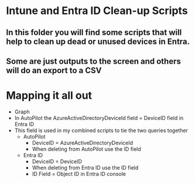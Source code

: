 # Intune and Entra ID Clean-up Scripts

## In this folder you will find some scripts that will help to clean up dead or unused devices in Entra.
## Some are just outputs to the screen and others will do an export to a CSV

# Mapping it all out

- Graph
- In AutoPilot the AzureActiveDirectoryDeviceId field = DeviceID field in Entra ID
- This field is used in my combined scripts to tie the two queries together
    - AutoPilot
        - DeviceID = AzureActiveDirectoryDeviceId
        - When deleting from AutoPilot use the ID field    
    - Entra ID
        - DeviceID = DeviceID
        - When deleting from Entra ID use the ID field
        - ID Field = Object ID in Entra ID console